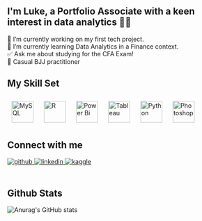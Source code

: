 <div align="center">

</div>  
  

## <div align="left">I'm Luke, a Portfolio Associate with a keen interest in data analytics 👨‍💻</div>  

🔭 I’m currently working on my first tech project.  
🌱 I’m currently learning Data Analytics in a Finance context.  
✅ Ask me about studying for the CFA Exam!  
🥋 Casual BJJ practitioner  

## My Skill Set  

<div align="left">  
<img style="margin: 10px" src="https://profilinator.rishav.dev/skills-assets/mysql-original-wordmark.svg" alt="MySQL" height="50" />  
<img style="margin: 10px" src="https://profilinator.rishav.dev/skills-assets/r.svg" alt="R" height="50" />  
<img style="margin: 10px" src="https://profilinator.rishav.dev/skills-assets/powerbi.png" alt="Power Bi" height="50" />  
<img style="margin: 10px" src="https://profilinator.rishav.dev/skills-assets/tableau.svg" alt="Tableau" height="50" />  
<img style="margin: 10px" src="https://profilinator.rishav.dev/skills-assets/python-original.svg" alt="Python" height="50" />  
<img style="margin: 10px" src="https://profilinator.rishav.dev/skills-assets/photoshop-plain.svg" alt="Photoshop" height="50" />  
</div> 

## Connect with me  
<div align="left">
<a href="https://github.com/lukeonyw" target="_blank">
<img src=https://img.shields.io/badge/github-%2324292e.svg?&style=for-the-badge&logo=github&logoColor=white alt=github style="margin-bottom: 5px;" />
</a>  
<a href="https://linkedin.com/in/lukeon" target="_blank">
<img src=https://img.shields.io/badge/linkedin-%231E77B5.svg?&style=for-the-badge&logo=linkedin&logoColor=white alt=linkedin style="margin-bottom: 5px;" />
</a>  
<a href="https://www.kaggle.com/lukeon" target="_blank">
<img src=https://img.shields.io/badge/kaggle-%2344BAE8.svg?&style=for-the-badge&logo=kaggle&logoColor=white alt=kaggle style="margin-bottom: 5px;" />
</a>    
</div>  
  

<br/>  


## Github Stats  
![Anurag's GitHub stats](https://github-readme-stats.vercel.app/api?username=lukeonyw&show_icons=true&theme=dark)

